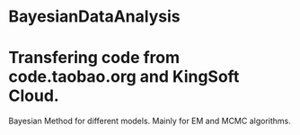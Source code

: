 # BayesianDataAnalysis
# Transfering code from code.taobao.org and KingSoft Cloud.
Bayesian Method for different models.
Mainly for EM and MCMC algorithms.
